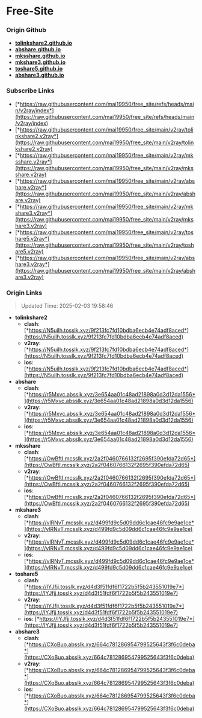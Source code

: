 # Free-Site

### Origin Github

- [**tolinkshare2.github.io**](https://github.com/tolinkshare2/tolinkshare2.github.io)
- [**abshare.github.io**](https://github.com/abshare/abshare.github.io)
- [**mksshare.github.io**](https://github.com/mksshare/mksshare.github.io)
- [**mkshare3.github.io**](https://github.com/mkshare3/mkshare3.github.io)
- [**toshare5.github.io**](https://github.com/toshare5/toshare5.github.io)
- [**abshare3.github.io**](https://github.com/abshare3/abshare3.github.io)

### Subscribe Links

- [*https://raw.githubusercontent.com/mai19950/free_site/refs/heads/main/v2ray/index*](https://raw.githubusercontent.com/mai19950/free_site/refs/heads/main/v2ray/index)
- [*https://raw.githubusercontent.com/mai19950/free_site/main/v2ray/tolinkshare2.v2ray*](https://raw.githubusercontent.com/mai19950/free_site/main/v2ray/tolinkshare2.v2ray)
- [*https://raw.githubusercontent.com/mai19950/free_site/main/v2ray/mksshare.v2ray*](https://raw.githubusercontent.com/mai19950/free_site/main/v2ray/mksshare.v2ray)
- [*https://raw.githubusercontent.com/mai19950/free_site/main/v2ray/abshare.v2ray*](https://raw.githubusercontent.com/mai19950/free_site/main/v2ray/abshare.v2ray)
- [*https://raw.githubusercontent.com/mai19950/free_site/main/v2ray/mkshare3.v2ray*](https://raw.githubusercontent.com/mai19950/free_site/main/v2ray/mkshare3.v2ray)
- [*https://raw.githubusercontent.com/mai19950/free_site/main/v2ray/toshare5.v2ray*](https://raw.githubusercontent.com/mai19950/free_site/main/v2ray/toshare5.v2ray)
- [*https://raw.githubusercontent.com/mai19950/free_site/main/v2ray/abshare3.v2ray*](https://raw.githubusercontent.com/mai19950/free_site/main/v2ray/abshare3.v2ray)

### Origin Links

> Updated Time: 2025-02-03 19:58:46

- **tolinkshare2**
  - **clash**: [*https://N5uilh.tosslk.xyz/9f213fc7fd10bdba6ecb4e74adf8aced*](https://N5uilh.tosslk.xyz/9f213fc7fd10bdba6ecb4e74adf8aced)
  - **v2ray**: [*https://N5uilh.tosslk.xyz/9f213fc7fd10bdba6ecb4e74adf8aced*](https://N5uilh.tosslk.xyz/9f213fc7fd10bdba6ecb4e74adf8aced)
  - **ios**: [*https://N5uilh.tosslk.xyz/9f213fc7fd10bdba6ecb4e74adf8aced*](https://N5uilh.tosslk.xyz/9f213fc7fd10bdba6ecb4e74adf8aced)
- **abshare**
  - **clash**: [*https://r5Mxvc.absslk.xyz/3e654aa01c48ad21898a0d3d12da1556*](https://r5Mxvc.absslk.xyz/3e654aa01c48ad21898a0d3d12da1556)
  - **v2ray**: [*https://r5Mxvc.absslk.xyz/3e654aa01c48ad21898a0d3d12da1556*](https://r5Mxvc.absslk.xyz/3e654aa01c48ad21898a0d3d12da1556)
  - **ios**: [*https://r5Mxvc.absslk.xyz/3e654aa01c48ad21898a0d3d12da1556*](https://r5Mxvc.absslk.xyz/3e654aa01c48ad21898a0d3d12da1556)
- **mksshare**
  - **clash**: [*https://OwBftI.mcsslk.xyz/2a2f0460766132f2695f390efda72d65*](https://OwBftI.mcsslk.xyz/2a2f0460766132f2695f390efda72d65)
  - **v2ray**: [*https://OwBftI.mcsslk.xyz/2a2f0460766132f2695f390efda72d65*](https://OwBftI.mcsslk.xyz/2a2f0460766132f2695f390efda72d65)
  - **ios**: [*https://OwBftI.mcsslk.xyz/2a2f0460766132f2695f390efda72d65*](https://OwBftI.mcsslk.xyz/2a2f0460766132f2695f390efda72d65)
- **mkshare3**
  - **clash**: [*https://vlRNvT.mcsslk.xyz/d499fd9c5d09dd6c1cae46fc9e9ae1ce*](https://vlRNvT.mcsslk.xyz/d499fd9c5d09dd6c1cae46fc9e9ae1ce)
  - **v2ray**: [*https://vlRNvT.mcsslk.xyz/d499fd9c5d09dd6c1cae46fc9e9ae1ce*](https://vlRNvT.mcsslk.xyz/d499fd9c5d09dd6c1cae46fc9e9ae1ce)
  - **ios**: [*https://vlRNvT.mcsslk.xyz/d499fd9c5d09dd6c1cae46fc9e9ae1ce*](https://vlRNvT.mcsslk.xyz/d499fd9c5d09dd6c1cae46fc9e9ae1ce)
- **toshare5**
  - **clash**: [*https://IYJfjj.tosslk.xyz/d4d3f51fdf6f1722b5f5b243551019e7*](https://IYJfjj.tosslk.xyz/d4d3f51fdf6f1722b5f5b243551019e7)
  - **v2ray**: [*https://IYJfjj.tosslk.xyz/d4d3f51fdf6f1722b5f5b243551019e7*](https://IYJfjj.tosslk.xyz/d4d3f51fdf6f1722b5f5b243551019e7)
  - **ios**: [*https://IYJfjj.tosslk.xyz/d4d3f51fdf6f1722b5f5b243551019e7*](https://IYJfjj.tosslk.xyz/d4d3f51fdf6f1722b5f5b243551019e7)
- **abshare3**
  - **clash**: [*https://CXoBuo.absslk.xyz/664c781286954799525643f3f6c0deba*](https://CXoBuo.absslk.xyz/664c781286954799525643f3f6c0deba)
  - **v2ray**: [*https://CXoBuo.absslk.xyz/664c781286954799525643f3f6c0deba*](https://CXoBuo.absslk.xyz/664c781286954799525643f3f6c0deba)
  - **ios**: [*https://CXoBuo.absslk.xyz/664c781286954799525643f3f6c0deba*](https://CXoBuo.absslk.xyz/664c781286954799525643f3f6c0deba)
